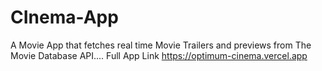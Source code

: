 # CInema-App
A Movie App that fetches real time Movie Trailers and previews from The Movie Database API....
Full App Link https://optimum-cinema.vercel.app
